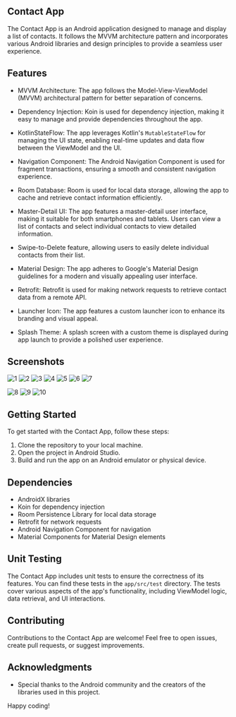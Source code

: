 ## Contact App

The Contact App is an Android application designed to manage and display a list of contacts. It follows the MVVM architecture pattern and incorporates various Android libraries and design principles to provide a seamless user experience.

## Features

- MVVM Architecture: The app follows the Model-View-ViewModel (MVVM) architectural pattern for better separation of concerns.

- Dependency Injection: Koin is used for dependency injection, making it easy to manage and provide dependencies throughout the app.

- KotlinStateFlow: The app leverages Kotlin's `MutableStateFlow` for managing the UI state, enabling real-time updates and data flow between the ViewModel and the UI.

- Navigation Component: The Android Navigation Component is used for fragment transactions, ensuring a smooth and consistent navigation experience.

- Room Database: Room is used for local data storage, allowing the app to cache and retrieve contact information efficiently.

- Master-Detail UI: The app features a master-detail user interface, making it suitable for both smartphones and tablets. Users can view a list of contacts and select individual contacts to view detailed information.

- Swipe-to-Delete feature, allowing users to easily delete individual contacts from their list.

- Material Design: The app adheres to Google's Material Design guidelines for a modern and visually appealing user interface.

- Retrofit: Retrofit is used for making network requests to retrieve contact data from a remote API.

- Launcher Icon: The app features a custom launcher icon to enhance its branding and visual appeal.

- Splash Theme: A splash screen with a custom theme is displayed during app launch to provide a polished user experience.

## Screenshots

![1](https://github.com/ravinada/contact/assets/49580276/e69d4d43-cf21-483a-bfd8-88b617229616)  ![2](https://github.com/ravinada/contact/assets/49580276/6993cbe1-8fb7-468c-9c1a-2a03545012ad)  ![3](https://github.com/ravinada/contact/assets/49580276/350780c4-7a4a-41ec-b777-d3c93825bbbf)  ![4](https://github.com/ravinada/contact/assets/49580276/e83287d5-2368-43fc-84eb-ef44a3c0e426)  ![5](https://github.com/ravinada/contact/assets/49580276/006fd522-ebf3-4da0-b2a1-2b20f7726811)  ![6](https://github.com/ravinada/contact/assets/49580276/b273e35b-c568-4a01-af4a-7596f0d9e731) ![7](https://github.com/ravinada/contact/assets/49580276/3eec64ec-0c2b-40ee-884f-f2c8048fdb0b)  

![8](https://github.com/ravinada/contact/assets/49580276/d2849d56-3487-4176-a82b-fdcf176efe60) ![9](https://github.com/ravinada/contact/assets/49580276/d332984e-df4f-45af-8cec-42ca9a31c10e)  ![10](https://github.com/ravinada/contact/assets/49580276/09dc9d6b-7b9b-4272-a681-4afb8b9d5de6)

## Getting Started

To get started with the Contact App, follow these steps:

1. Clone the repository to your local machine.
2. Open the project in Android Studio.
3. Build and run the app on an Android emulator or physical device.

## Dependencies

- AndroidX libraries
- Koin for dependency injection
- Room Persistence Library for local data storage
- Retrofit for network requests
- Android Navigation Component for navigation
- Material Components for Material Design elements

## Unit Testing

The Contact App includes unit tests to ensure the correctness of its features. You can find these tests in the `app/src/test` directory. The tests cover various aspects of the app's functionality, including ViewModel logic, data retrieval, and UI interactions.

## Contributing

Contributions to the Contact App are welcome! Feel free to open issues, create pull requests, or suggest improvements.

## Acknowledgments

- Special thanks to the Android community and the creators of the libraries used in this project.

Happy coding!
